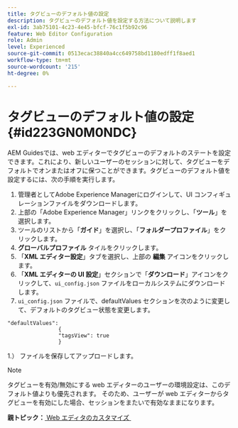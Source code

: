 ```yaml
---
title: タグビューのデフォルト値の設定
description: タグビューのデフォルト値を設定する方法について説明します
exl-id: 3ab75101-4c23-4e45-bfcf-76c1f5b92c96
feature: Web Editor Configuration
role: Admin
level: Experienced
source-git-commit: 0513ecac38840a4cc649758bd1180edff1f8aed1
workflow-type: tm+mt
source-wordcount: '215'
ht-degree: 0%

---
```


# タグビューのデフォルト値の設定 {#id223GN0M0NDC}

AEM Guidesでは、web エディターでタグビューのデフォルトのステートを設定できます。これにより、新しいユーザーのセッションに対して、タグビューをデフォルトでオンまたはオフに保つことができます。タグビューのデフォルト値を設定するには、次の手順を実行します。

1. 管理者としてAdobe Experience Managerにログインして、UI コンフィギュレーションファイルをダウンロードします。
1. 上部の「Adobe Experience Manager」リンクをクリックし、「**ツール**」を選択します。
1. ツールのリストから「**ガイド**」を選択し、「**フォルダープロファイル**」をクリックします。
1. **グローバルプロファイル** タイルをクリックします。
1. 「**XML エディター設定**」タブを選択し、上部の **編集** アイコンをクリックします。
1. 「**XML エディターの UI 設定**」セクションで「**ダウンロード**」アイコンをクリックして、`ui_config.json` ファイルをローカルシステムにダウンロードします。
1. `ui_config.json` ファイルで、defaultValues セクションを次のように変更して、デフォルトのタグビュー状態を変更します。

```
"defaultValues":
                {
                "tagsView": true
                }
```

1.） ファイルを保存してアップロードします。

>[!NOTE]
>
> タグビューを有効/無効にする web エディターのユーザーの環境設定は、このデフォルト値よりも優先されます。 そのため、ユーザーが web エディターからタグビューを有効にした場合、セッションをまたいで有効なままになります。

**親トピック：**&#x200B;[&#x200B; Web エディタのカスタマイズ &#x200B;](conf-web-editor.md)
